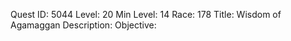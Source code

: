 Quest ID: 5044
Level: 20
Min Level: 14
Race: 178
Title: Wisdom of Agamaggan
Description: 
Objective: 
